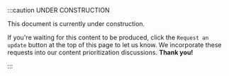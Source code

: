 :::caution UNDER CONSTRUCTION

This document is currently under construction.

If you're waiting for this content to be produced, click the `Request an update` button at the top of this page to let us know. We incorporate these requests into our content prioritization discussions. **Thank you!**

:::